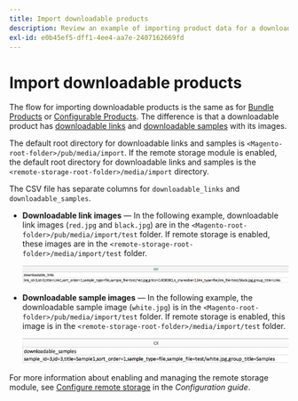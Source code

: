 ```yaml
---
title: Import downloadable products
description: Review an example of importing product data for a downloadable product.
exl-id: e0b45ef5-dff1-4ee4-aa7e-2407162669fd
---
```

# Import downloadable products

The flow for importing downloadable products is the same as for [Bundle Products](data-transfer-bundle-products.md) or [Configurable Products](data-transfer-configurable-products.md). The difference is that a downloadable product has [downloadable links](../catalog/product-create-downloadable.md) and [downloadable samples](../catalog/product-create-downloadable.md) with its images.

The default root directory for downloadable links and samples is `<Magento-root-folder>/pub/media/import`. If the remote storage module is enabled, the default root directory for downloadable links and samples is the `<remote-storage-root-folder>/media/import` directory.

The CSV file has separate columns for `downloadable_links` and `downloadable_samples`.

- **Downloadable link images** — In the following example, downloadable link images (`red.jpg` and `black.jpg`) are in the `<Magento-root-folder>/pub/media/import/test` folder. If remote storage is enabled, these images are in the `<remote-storage-root-folder>/media/import/test` folder.

  ![Example data - downloadable product with downloadable links](./assets/data-import-downloadable-links.png)<!-- zoom -->

- **Downloadable sample images** — In the following example, the downloadable sample image (`white.jpg`) is in the `<Magento-root-folder>/pub/media/import/test` folder. If remote storage is enabled, this image is in the `<remote-storage-root-folder>/media/import/test` folder.

  ![Example data - downloadable product with downloadable samples](./assets/data-import-downloadable-samples.png)<!-- zoom -->

For more information about enabling and managing the remote storage module, see [Configure remote storage](https://experienceleague.adobe.com/docs/commerce-operations/configuration-guide/storage/remote-storage/remote-storage.html) in the _Configuration guide_.
